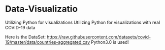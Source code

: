 # Data-Visualizatio
Utilizing Python for visualizations 
Utilizing Python for visualizations with real COVID-19 data

Here is the DataSet: https://raw.githubusercontent.com/datasets/covid-19/master/data/countries-aggregated.csv
Python3.0 is used!
